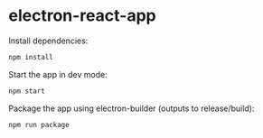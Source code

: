 # electron-react-app

Install dependencies:

```bash
npm install
```

Start the app in dev mode:

```bash
npm start
```

Package the app using electron-builder (outputs to release/build):

```bash
npm run package
```
